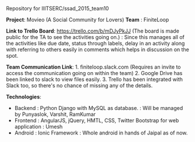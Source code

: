 Repository for IIITSERC/ssad_2015_team10

**Project**: Movieo (A Social Community for Lovers)
**Team** : FiniteLoop

**Link to Trello Board**: https://trello.com/b/mDJyPkJJ (The board is made public for the TA to see the activities going on.)
                        : Since this manages all of the activities like due date, status through labels, delay in an activity along with referring to others easily in comments which helps in discussion on the spot. 

**Team Communication Link**: 
        1. finiteloop.slack.com (Requires an invite to access the communication going on within the team)
        2. Google Drive has been linked to slack to view files easily.
        3. Trello has been integrated with Slack too, so there's no chance of missing any of the details.

**Technologies**:

* Backend : Python Django with MySQL as database.
          : Will be managed by Punyaslok, Varshit, RamKumar
* Frontend : AngularJS, jQuery, HMTL, CSS, Twitter Bootstrap for web application
          : Umesh
* Android : Ionic Framework
          : Whole android in hands of Jaipal as of now.
